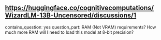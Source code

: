 ## https://huggingface.co/cognitivecomputations/WizardLM-13B-Uncensored/discussions/1

contains_question: yes
question_part: RAM (Not VRAM) requirements?
How much more RAM will I need to load this model at 8-bit precision?